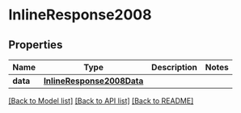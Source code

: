 # InlineResponse2008

## Properties
Name | Type | Description | Notes
------------ | ------------- | ------------- | -------------
**data** | [**InlineResponse2008Data**](InlineResponse2008Data.md) |  | 

[[Back to Model list]](../README.md#documentation-for-models) [[Back to API list]](../README.md#documentation-for-api-endpoints) [[Back to README]](../README.md)


